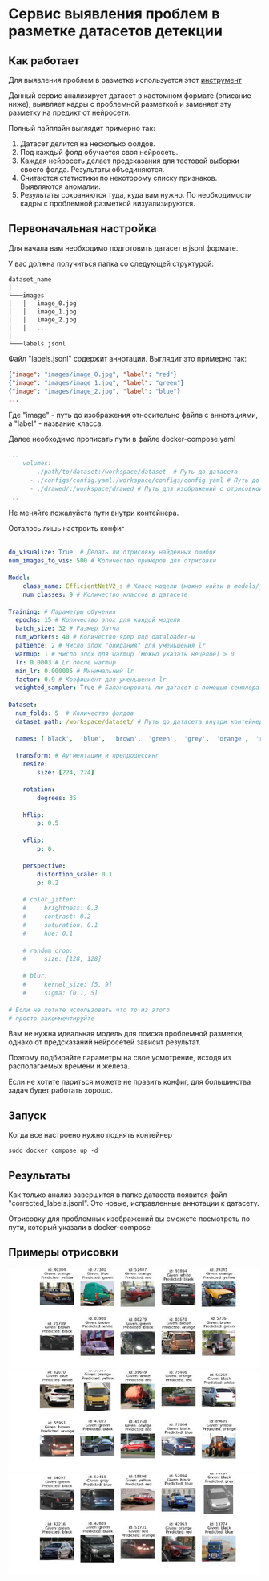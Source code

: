 # Сервис выявления проблем в разметке датасетов детекции

## Как работает

Для выявления проблем в разметке используется этот [инструмент](https://github.com/cleanlab/cleanlab)

Данный сервис анализирует датасет в кастомном формате (описание ниже), выявляет кадры с проблемной разметкой и заменяет эту разметку на предикт от нейросети.

Полный пайплайн выглядит примерно так:

1) Датасет делится на несколько фолдов.
2) Под каждый фолд обучается своя нейросеть.
3) Каждая нейросеть делает предсказания для тестовой выборки своего фолда. Результаты объединяются.
4) Считаются статистики по некоторому списку признаков. Выявляются аномалии.
5) Результаты сохраняются туда, куда вам нужно. По необходимости кадры с проблемной разметкой визуализируются.

## Первоначальная настройка

Для начала вам необходимо подготовить датасет в jsonl формате.

У вас должна получиться папка со следующей структурой:

```
dataset_name
|
└───images
│   │   image_0.jpg
│   │   image_1.jpg
│   │   image_2.jpg
│   │   ...
│   
└───labels.jsonl

```

Файл "labels.jsonl" содержит аннотации. Выглядит это примерно так:

```json
{"image": "images/image_0.jpg", "label": "red"}
{"image": "images/image_1.jpg", "label": "green"}
{"image": "images/image_2.jpg", "label": "blue"}
...

```

Где "image" - путь до изображения относительно файла с аннотациями, а "label" - название класса.


Далее необходимо прописать пути в файле docker-compose.yaml

```yaml
...
    volumes:
      - ./path/to/dataset:/workspace/dataset  # Путь до датасета
      - ./configs/config.yaml:/workspace/configs/config.yaml # Путь до конфига
      - ./drawed/:/workspace/drawed # Путь для изображений с отрисовкой
...

```
Не меняйте пожалуйста пути внутри контейнера.

Осталось лишь настроить конфиг

```yaml

do_visualize: True  # Делать ли отрисовку найденных ошибок
num_images_to_vis: 500 # Количество примеров для отрисовки

Model:
    class_name: EfficientNetV2_s # Класс модели (можно найти в models/__init__.py)
    num_classes: 9 # Количество классов в датасете

Training: # Параметры обучения
  epochs: 15 # Количество эпох для каждой модели
  batch_size: 32 # Размер батча
  num_workers: 40 # Количество ядер под dataloader-ы
  patience: 2 # Число эпох "ожидания" для уменьшения lr
  warmup: 1 # Число эпох для warmup (можно указать нецелое) > 0
  lr: 0.0003 # Lr после warmup
  min_lr: 0.000005 # Минимальный lr
  factor: 0.9 # Коэфициент для уменьшения lr
  weighted_sampler: True # Балансировать ли датасет с помощью семплера

Dataset:
  num_folds: 5  # Количество фолдов
  dataset_path: /workspace/dataset/ # Путь до датасета внутри контейнера (не надо менять)

  names: ['black',  'blue',  'brown',  'green',  'grey',  'orange',  'red',  'white',  'yellow'] # Имена классов

  transform: # Аугментации и препроцессинг
    resize: 
        size: [224, 224] 

    rotation: 
        degrees: 35

    hflip: 
        p: 0.5
    
    vflip:
        p: 0.  

    perspective:
        distortion_scale: 0.1
        p: 0.2

    # color_jitter:
    #     brightness: 0.3
    #     contrast: 0.2
    #     saturation: 0.1
    #     hue: 0.1

    # random_crop: 
    #     size: [128, 128]

    # blur: 
    #     kernel_size: [5, 9]
    #     sigma: [0.1, 5]

# Если не хотите использовать что то из этого
# просто закомментируйте

```

Вам не нужна идеальная модель для поиска проблемной разметки, однако от предсказаний нейросетей зависит результат.

Поэтому подбирайте параметры на свое усмотрение, исходя из располагаемых времени и железа. 

Если не хотите париться можете не править конфиг, для большинства задач будет работать хорошо.


## Запуск

Когда все настроено нужно поднять контейнер

```
sudo docker compose up -d
```

## Результаты

Как только анализ завершится в папке датасета появится файл "corrected_labels.jsonl". Это новые, исправленные аннотации к датасету.

Отрисовку для проблемных изображений вы сможете посмотреть по пути, который указали в docker-compose


## Примеры отрисовки

![](media/ex0.jpg)
![](media/ex1.jpg)
![](media/ex2.jpg)
